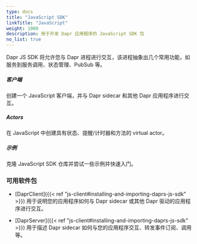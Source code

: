```yaml
---
type: docs
title: "JavaScript SDK"
linkTitle: "JavaScript"
weight: 1000
description: 用于开发 Dapr 应用程序的 JavaScript SDK 包
no_list: true
---
```


Dapr JS SDK 将允许您与 Dapr 进程进行交互，该进程抽象出几个常用功能，如服务到服务调用、状态管理、PubSub 等。


<div class="card-deck">
  <div class="card">
    <div class="card-body">
      <h5 class="card-title"><b>客户端</b></h5>
      <p class="card-text">创建一个 JavaScript 客户端，并与 Dapr sidecar 和其他 Dapr 应用程序进行交互。</p>
      <a href="{{< ref js-client >}}" class="stretched-link"></a>
    </div>
  </div>
  <div class="card">
    <div class="card-body">
      <h5 class="card-title"><b>Actors</b></h5>
      <p class="card-text">在 JavaScript 中创建具有状态、提醒/计时器和方法的 virtual actor。</p>
      <a href="{{< ref js-actors >}}" class="stretched-link"></a>
    </div>
  </div>
  <div class="card">
    <div class="card-body">
      <h5 class="card-title"><b>示例</b></h5>
      <p class="card-text">克隆 JavaScript SDK 仓库并尝试一些示例并快速入门。</p>
      <a href="https://github.com/dapr/js-sdk/blob/master/documentation/examples.md" class="stretched-link"></a>
    </div>
  </div>
</div>

### 可用软件包
- [DaprClient]({{< ref "js-client#installing-and-importing-daprs-js-sdk" >}}) 用于说明您的应用程序如何与 Dapr sidecar 或其他 Dapr 驱动的应用程序进行交互。

- [DaprServer]({{< ref "js-client#installing-and-importing-daprs-js-sdk" >}}) 用于描述 Dapr sidecar 如何与您的应用程序交互、转发事件订阅、调用等。
